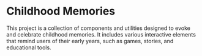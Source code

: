 # Childhood Memories

This project is a collection of components and utilities designed to evoke and celebrate childhood memories. It includes various interactive elements that remind users of their early years, such as games, stories, and educational tools.